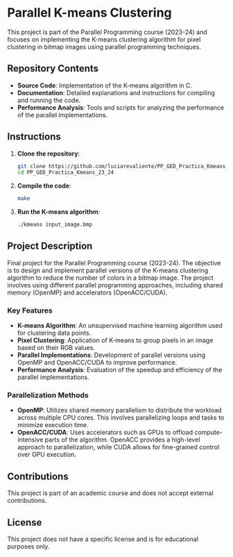 # Parallel K-means Clustering

This project is part of the Parallel Programming course (2023-24) and focuses on implementing the K-means clustering algorithm for pixel clustering in bitmap images using parallel programming techniques.

## Repository Contents

- **Source Code**: Implementation of the K-means algorithm in C.
- **Documentation**: Detailed explanations and instructions for compiling and running the code.
- **Performance Analysis**: Tools and scripts for analyzing the performance of the parallel implementations.

## Instructions

1. **Clone the repository**:
    ```bash
    git clone https://github.com/luciarevaliente/PP_GED_Practica_Kmeans_23_24.git
    cd PP_GED_Practica_Kmeans_23_24
    ```

2. **Compile the code**:
    ```bash
    make
    ```

3. **Run the K-means algorithm**:
    ```bash
    ./kmeans input_image.bmp
    ```

## Project Description

Final project for the Parallel Programming course (2023-24). The objective is to design and implement parallel versions of the K-means clustering algorithm to reduce the number of colors in a bitmap image. The project involves using different parallel programming approaches, including shared memory (OpenMP) and accelerators (OpenACC/CUDA).

### Key Features

- **K-means Algorithm**: An unsupervised machine learning algorithm used for clustering data points.
- **Pixel Clustering**: Application of K-means to group pixels in an image based on their RGB values.
- **Parallel Implementations**: Development of parallel versions using OpenMP and OpenACC/CUDA to improve performance.
- **Performance Analysis**: Evaluation of the speedup and efficiency of the parallel implementations.

### Parallelization Methods

- **OpenMP**: Utilizes shared memory parallelism to distribute the workload across multiple CPU cores. This involves parallelizing loops and tasks to minimize execution time.
- **OpenACC/CUDA**: Uses accelerators such as GPUs to offload compute-intensive parts of the algorithm. OpenACC provides a high-level approach to parallelization, while CUDA allows for fine-grained control over GPU execution.

## Contributions

This project is part of an academic course and does not accept external contributions.

## License

This project does not have a specific license and is for educational purposes only.
